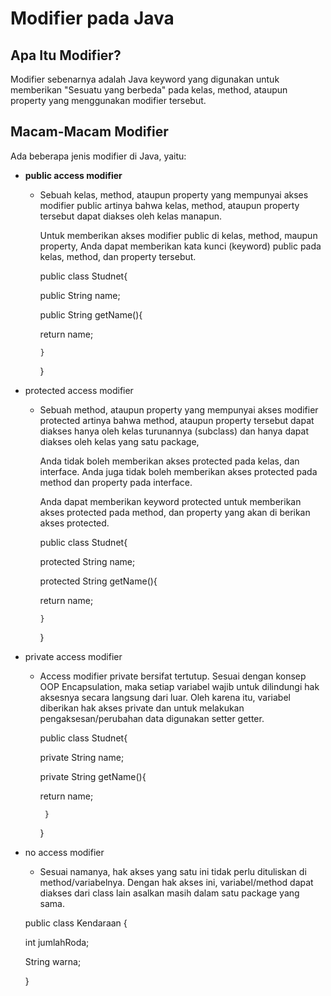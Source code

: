 # Modifier pada Java

## Apa Itu Modifier?
Modifier sebenarnya adalah Java keyword yang digunakan untuk memberikan "Sesuatu yang berbeda" pada kelas, method, ataupun property yang menggunakan modifier tersebut.

## Macam-Macam Modifier
Ada beberapa jenis modifier di Java, yaitu:
   - **public access modifier**
      - Sebuah kelas, method, ataupun property yang mempunyai akses modifier public artinya bahwa kelas, method, ataupun property tersebut dapat diakses oleh kelas manapun.

        Untuk memberikan akses modifier public di kelas, method, maupun property, Anda dapat memberikan kata kunci (keyword) public pada kelas, method, dan property tersebut.

        public class Studnet{

	    public String name;

	    public String getName(){

		return name;

	        }

        }

   - protected access modifier
      - Sebuah method, ataupun property yang mempunyai akses modifier protected artinya bahwa method, ataupun property tersebut dapat diakses hanya oleh kelas turunannya (subclass) dan hanya dapat diakses oleh kelas yang satu package,

        Anda tidak boleh memberikan akses protected pada kelas, dan interface. Anda juga tidak boleh memberikan akses protected pada method dan property pada interface.

        Anda dapat memberikan keyword protected untuk memberikan akses protected pada method, dan property yang akan di berikan akses protected.

        public class Studnet{

	    protected String name;

	    protected String getName(){

		return name;

	        }

        }
   - private access modifier
     - Access modifier private bersifat tertutup. Sesuai dengan konsep OOP Encapsulation, maka setiap variabel wajib untuk dilindungi hak aksesnya secara langsung dari luar. Oleh karena itu, variabel diberikan hak akses private dan untuk melakukan pengaksesan/perubahan data digunakan setter getter.
  
         public class Studnet{

	    private String name;

	    private String getName(){

		return name;

	        }

        }
   - no access modifier
     - Sesuai namanya, hak akses yang satu ini tidak perlu dituliskan di method/variabelnya. Dengan hak akses ini, variabel/method dapat diakses dari class lain asalkan masih dalam satu package yang sama.
      
      public class Kendaraan {

	   int jumlahRoda;

	   String warna;

      }
